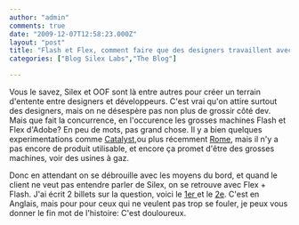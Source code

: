 ```yaml
---
author: "admin"
comments: true
date: "2009-12-07T12:58:23.000Z"
layout: "post"
title: "Flash et Flex, comment faire que des designers travaillent avec des développeurs"
categories: ["Blog Silex Labs","The Blog"]

---
```

Vous le savez, Silex et OOF sont là entre autres pour créer un terrain d'entente entre designers et développeurs. C'est vrai qu'on attire surtout des designers, mais on ne désespère pas non plus de grossir côté dev.
Mais que fait la concurrence, en l'occurence les grosses machines Flash et Flex d'Adobe? En peu de mots, pas grand chose. Il y a bien quelques experimentations comme [Catalyst](http://fr.wikipedia.org/wiki/Adobe_Flash_Catalyst),ou plus récemment [Rome](http://www.youtube.com/watch?v=bqD-I6hlYjA), mais il n'y a pas encore de produit utilisable, et encore ça promet d'être des grosses machines, voir des usines à gaz.

Donc en attendant on se débrouille avec les moyens du bord, et quand le client ne veut pas entendre parler de Silex, on se retrouve avec Flex + Flash. J'ai écrit 2 billets sur la question, voici le [1er ](http://arielsommeria.com/blog/2009/11/04/flexing-with-a-flasher-integrating-flash-designs-in-flex/)et le [2e](http://arielsommeria.com/blog/2009/12/07/flexing-with-a-flasher-part-2/). C'est en Anglais, mais pour pour ceux qui ne veulent pas trop se fouler, je peux vous donner le fin mot de l'histoire: C'est douloureux.


